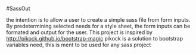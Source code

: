 #SassOut

the intention is to allow a user to create a simple sass file from form inputs.  By predetermining selected needs for a style sheet, the form inputs can be formated and output for the user. This project is inspired by <http://pikock.github.io/bootstrap-magic>  pikock is a solution to bootstrap variables need, this is ment to be used for any sass project